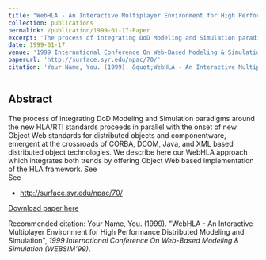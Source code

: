 ```yaml
---
title: "WebHLA - An Interactive Multiplayer Environment for High Performance Distributed Modeling and Simulation"
collection: publications
permalink: /publication/1999-01-17-Paper
excerpt: 'The process of integrating DoD Modeling and Simulation paradigms around the new HLA/RTI standards proceeds in parallel with the onset of new Object Web standards for distributed objects and componentware, emergent at the crossroads of CORBA, DCOM, Java, and XML based distributed object technologies. We describe here our WebHLA approach which integrates both trends by offering Object Web based implementation of the HLA framework. See http://surface.syr.edu/npac/70/'
date: 1999-01-17
venue: '1999 International Conference On Web-Based Modeling & Simulation (WEBSIM’99), part of 1999 Western Multi Conference (WMC’99) and also published by MSRC as CEWES MSRC/PET TR/99-14'
paperurl: 'http://surface.syr.edu/npac/70/'
citation: 'Your Name, You. (1999). &quot;WebHLA - An Interactive Multiplayer Environment for High Performance Distributed Modeling and Simulation&quot;, <i>1999 International Conference On Web-Based Modeling & Simulation (WEBSIM’99)</i>.'
---
```


Abstract
-------- 
The process of integrating DoD Modeling and Simulation paradigms around the new HLA/RTI standards proceeds in parallel with the onset of new Object Web standards for distributed objects and componentware, emergent at the crossroads of CORBA, DCOM, Java, and XML based distributed object technologies. We describe here our WebHLA approach which integrates both trends by offering Object Web based implementation of the HLA framework. See 
<br>
See 
- http://surface.syr.edu/npac/70/
    
[Download paper here](http://surface.syr.edu/npac/70/)

Recommended citation: Your Name, You. (1999). "WebHLA - An Interactive Multiplayer Environment for High Performance Distributed Modeling and Simulation", <i>1999 International Conference On Web-Based Modeling & Simulation (WEBSIM’99)</i>. 
